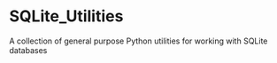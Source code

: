 # SQLite_Utilities

A collection of general purpose Python utilities for working with SQLite databases
